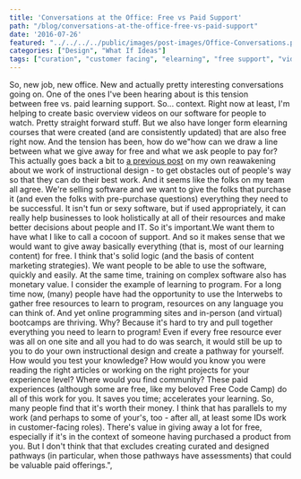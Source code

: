 ```yaml
---
title: 'Conversations at the Office: Free vs Paid Support'
path: "/blog/conversations-at-the-office-free-vs-paid-support"
date: '2016-07-26'
featured: "../../../../public/images/post-images/Office-Conversations.png"
categories: ["Design", "What If Ideas"]
tags: ["curation", "customer facing", "elearning", "free support", "videos"]
---
```


So, new job, new office. New and actually pretty interesting conversations going on. One of the ones I've been hearing about is this tension between free vs. paid learning support. So... context. Right now at least, I'm helping to create basic overview videos on our software for people to watch. Pretty straight forward stuff. But we also have longer form elearning courses that were created (and are consistently updated) that are also free right now. And the tension has been, how do we"how can we draw a line between what we give away for free and what we ask people to pay for? This actually goes back a bit to [a previous post](http://www.knanthony.com/blog/instructional-designers-are-solutions-architects/) on my own reawakening about we work of instructional design - to get obstacles out of people's way so that they can do their best work. And it seems like the folks on my team all agree. We're selling software and we want to give the folks that purchase it (and even the folks with pre-purchase questions) everything they need to be successful. It isn't fun or sexy software, but if used appropriately, it can really help businesses to look holistically at all of their resources and make better decisions about people and IT. So it's important.We want them to have what I like to call a cocoon of support. And so it makes sense that we would want to give away basically everything (that is, most of our learning content) for free. I think that's solid logic (and the basis of content marketing strategies). We want people to be able to use the software, quickly and easily. At the same time, training on complex software also has monetary value. I consider the example of learning to program. For a long time now, (many) people have had the opportunity to use the Interwebs to gather free resources to learn to program, resources on any language you can think of. And yet online programming sites and in-person (and virtual) bootcamps are thriving. Why? Because it's hard to try and pull together everything you need to learn to program! Even if every free resource ever was all on one site and all you had to do was search, it would still be up to you to do your own instructional design and create a pathway for yourself. How would you test your knowledge? How would you know you were reading the right articles or working on the right projects for your experience level? Where would you find community? These paid experiences (although some are free, like my beloved Free Code Camp) do all of this work for you. It saves you time; accelerates your learning. So, many people find that it's worth their money. I think that has parallels to my work (and perhaps to some of your's, too - after all, at least some IDs work in customer-facing roles). There's value in giving away a lot for free, especially if it's in the context of someone having purchased a product from you. But I don't think that that excludes creating curated and designed pathways (in particular, when those pathways have assessments) that could be valuable paid offerings.",
